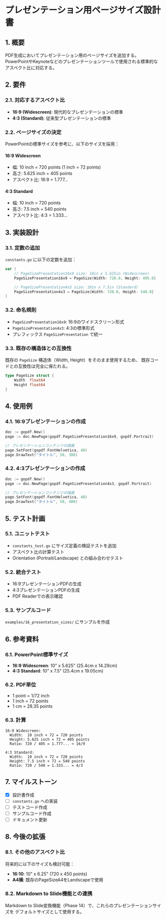 # プレゼンテーション用ページサイズ設計書

## 1. 概要

PDF生成においてプレゼンテーション用のページサイズを追加する。
PowerPointやKeynoteなどのプレゼンテーションツールで使用される標準的なアスペクト比に対応する。

## 2. 要件

### 2.1. 対応するアスペクト比

- **16:9 (Widescreen)**: 現代的なプレゼンテーションの標準
- **4:3 (Standard)**: 従来型プレゼンテーションの標準

### 2.2. ページサイズの決定

PowerPointの標準サイズを参考に、以下のサイズを採用：

#### 16:9 Widescreen
- 幅: 10 inch = 720 points (1 inch = 72 points)
- 高さ: 5.625 inch = 405 points
- アスペクト比: 16:9 = 1.777...

#### 4:3 Standard
- 幅: 10 inch = 720 points
- 高さ: 7.5 inch = 540 points
- アスペクト比: 4:3 = 1.333...

## 3. 実装設計

### 3.1. 定数の追加

`constants.go` に以下の定数を追加：

```go
var (
    // PageSizePresentation16x9 size: 10in x 5.625in (Widescreen)
    PageSizePresentation16x9 = PageSize{Width: 720.0, Height: 405.0}

    // PageSizePresentation4x3 size: 10in x 7.5in (Standard)
    PageSizePresentation4x3 = PageSize{Width: 720.0, Height: 540.0}
)
```

### 3.2. 命名規則

- `PageSizePresentation16x9`: 16:9のワイドスクリーン形式
- `PageSizePresentation4x3`: 4:3の標準形式
- プレフィックス `PageSizePresentation` で統一

### 3.3. 既存の構造体との互換性

既存の `PageSize` 構造体（Width, Height）をそのまま使用するため、
既存コードとの互換性は完全に保たれる。

```go
type PageSize struct {
    Width  float64
    Height float64
}
```

## 4. 使用例

### 4.1. 16:9プレゼンテーションの作成

```go
doc := gopdf.New()
page := doc.NewPage(gopdf.PageSizePresentation16x9, gopdf.Portrait)

// プレゼンテーションコンテンツの描画
page.SetFont(gopdf.FontHelvetica, 48)
page.DrawText("タイトル", 50, 300)
```

### 4.2. 4:3プレゼンテーションの作成

```go
doc := gopdf.New()
page := doc.NewPage(gopdf.PageSizePresentation4x3, gopdf.Portrait)

// プレゼンテーションコンテンツの描画
page.SetFont(gopdf.FontHelvetica, 48)
page.DrawText("タイトル", 50, 400)
```

## 5. テスト計画

### 5.1. ユニットテスト

- `constants_test.go` にサイズ定義の検証テストを追加
- アスペクト比の計算テスト
- Orientation (Portrait/Landscape) との組み合わせテスト

### 5.2. 統合テスト

- 16:9プレゼンテーションPDFの生成
- 4:3プレゼンテーションPDFの生成
- PDF Readerでの表示確認

### 5.3. サンプルコード

`examples/16_presentation_sizes/` にサンプルを作成

## 6. 参考資料

### 6.1. PowerPoint標準サイズ

- **16:9 Widescreen**: 10" x 5.625" (25.4cm x 14.29cm)
- **4:3 Standard**: 10" x 7.5" (25.4cm x 19.05cm)

### 6.2. PDF単位

- 1 point = 1/72 inch
- 1 inch = 72 points
- 1 cm = 28.35 points

### 6.3. 計算

```
16:9 Widescreen:
  Width:  10 inch × 72 = 720 points
  Height: 5.625 inch × 72 = 405 points
  Ratio: 720 / 405 = 1.777... ≈ 16/9

4:3 Standard:
  Width:  10 inch × 72 = 720 points
  Height: 7.5 inch × 72 = 540 points
  Ratio: 720 / 540 = 1.333... = 4/3
```

## 7. マイルストーン

- [x] 設計書作成
- [ ] `constants.go` への実装
- [ ] テストコード作成
- [ ] サンプルコード作成
- [ ] ドキュメント更新

## 8. 今後の拡張

### 8.1. その他のアスペクト比

将来的に以下のサイズも検討可能：
- **16:10**: 10" x 6.25" (720 x 450 points)
- **A4横**: 既存のPageSizeA4をLandscapeで使用

### 8.2. Markdown to Slide機能との連携

Markdown to Slide変換機能（Phase 14）で、これらのプレゼンテーションサイズを
デフォルトサイズとして使用する。
